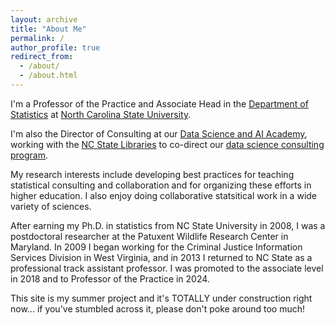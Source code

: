 ```yaml
---
layout: archive
title: "About Me"
permalink: /
author_profile: true
redirect_from: 
  - /about/
  - /about.html
---
```


I'm a Professor of the Practice and Associate Head in the [Department of Statistics](https://statistics.sciences.ncsu.edu/) at [North Carolina State University](https://www.ncsu.edu/). 

I'm also the Director of Consulting at our [Data Science and AI Academy](https://go.ncsu.edu/dsa), working with the [NC State Libraries](https://lib.ncsu.edu) to co-direct our [data science consulting program](https://www.lib.ncsu.edu/services/data-visualization/get-help). 

My research interests include developing best practices for teaching statistical consulting and collaboration and for organizing these efforts in higher education. I also enjoy doing collaborative statsitical work in a wide variety of sciences.

After earning my Ph.D. in statistics from NC State University in 2008, I was a postdoctoral researcher at the Patuxent Wildlife Research Center in Maryland. In 2009 I began working for the Criminal Justice Information Services Division in West Virginia, and in 2013 I returned to NC State as a professional track assistant professor. I was promoted to the associate level in 2018 and to Professor of the Practice in 2024. 

This site is my summer project and it's TOTALLY under construction right now... if you've stumbled across it, please don't poke around too much!